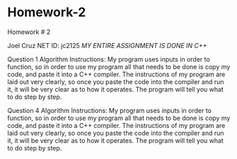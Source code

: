 # Homework-2
Homework # 2

Joel Cruz
NET ID: jc2125
*MY ENTIRE ASSIGNMENT IS DONE IN C++*

Question 1 Algorithm Instructions:
My program uses inputs in order to function, so in order to use my program all that needs to be done is copy my code, and paste it into a C++ compiler. The instructions of my program are laid out very clearly, so once you paste the code into the compiler and run it, it will be very clear as to how it operates. The program will tell you what to do step by step.


Question 4 Algorithm Instructions:
My program uses inputs in order to function, so in order to use my program all that needs to be done is copy my code, and paste it into a C++ compiler. The instructions of my program are laid out very clearly, so once you paste the code into the compiler and run it, it will be very clear as to how it operates. The program will tell you what to do step by step.
